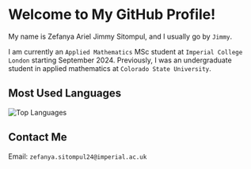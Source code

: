 # Welcome to My GitHub Profile!


My name is Zefanya Ariel Jimmy Sitompul, and I usually go by `Jimmy`.


I am currently an `Applied Mathematics` MSc student at `Imperial College London` starting September 2024. Previously, I was an undergraduate student in applied mathematics at `Colorado State University`.


## Most Used Languages

![Top Languages](https://github-readme-stats.vercel.app/api/top-langs/?username=jsitompul&layout=compact&theme=dark)

## Contact Me

Email: `zefanya.sitompul24@imperial.ac.uk`

